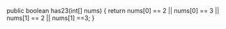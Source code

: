 public boolean has23(int[] nums) {
  return nums[0] == 2 || nums[0] == 3 || nums[1] == 2 || nums[1] ==3;
}
